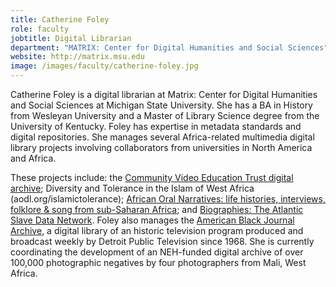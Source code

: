 ```yaml
---
title: Catherine Foley
role: faculty
jobtitle: Digital Librarian
department: "MATRIX: Center for Digital Humanities and Social Sciences"
website: http://matrix.msu.edu
image: /images/faculty/catherine-foley.jpg
---
```

Catherine Foley is a digital librarian at Matrix: Center for Digital Humanities and Social Sciences at Michigan State University. She has a BA in History from Wesleyan University and a Master of Library Science degree from the University of Kentucky. Foley has expertise in metadata standards and digital repositories. She manages several Africa-related multimedia digital library projects involving collaborators from universities in North America and Africa. 

These projects include: the [Community Video Education Trust digital archive](http://cvet.org.za); Diversity and Tolerance in the Islam of West Africa (aodl.org/islamictolerance); [African Oral Narratives: life histories, interviews, folklore & song from sub-Saharan Africa](http://aodl.org/oralnarratives); and [Biographies: The Atlantic Slave Data Network](https://slavebiographies.org). Foley also manages the [American Black Journal Archive](http://abj.matrix.msu.edu), a digital library of an historic television program produced and broadcast weekly by Detroit Public Television since 1968. She is currently coordinating the development of an NEH-funded digital archive of over 100,000 photographic negatives by four photographers from Mali, West Africa.
